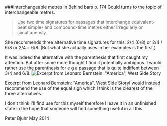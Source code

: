 ###Interchangeable metres
In Behind bars p. 174 Gould turns to the topic of interchangeable metres.

>Use two time signatures for passages that interchange equivalent-beat 
simple- and compound-time metres either irregularly or simultaneosly.

She recommends three alternative time signatures for this: 
2/4 (6/8) or 2/4 / 6/8 or 2/4 = 6/8. (But what she actually uses in her
examples is the first.)

It was indeed the alternative with the parenthesis that first caught 
my attention. But after some more thought I find it potentially 
ambigous. I would rather use the parenthesis for e g a passage 
that is quite indiffent between 3/4 and 6/8.
![Excerpt from Leonard Bernstein: "America", West Side Story](https://github.com/openlilylib/snippets/blob/master/notation-snippets/interchangeable-metres/america.png)
<caption>Excerpt from Leonard Bernstein: "America", West Side Story</caption

I would instead recommend the use of the equal sign which I think is
the clearest of the three alternatives.

I don't think I'll find use for this myself therefore I leave it in an
unfinished state in the hope that someone will find something useful
in all this.

Peter Bjuhr
May 2014
